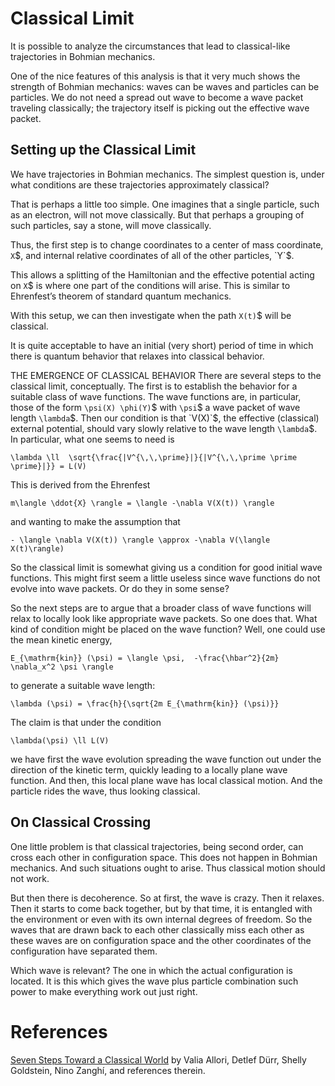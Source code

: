 # Classical Limit

It is possible to analyze the circumstances that lead to classical-like trajectories in Bohmian mechanics.

One of the nice features of this analysis is that it very much shows the strength of Bohmian mechanics: waves can be waves and particles can be particles. We do not need a spread out wave to become a wave packet traveling classically; the trajectory itself is picking out the effective wave packet.

## Setting up the Classical Limit

We have trajectories in Bohmian mechanics. The simplest question is, under what conditions are these trajectories approximately classical?

That is perhaps a little too simple. One imagines that a single particle, such as an electron, will not move classically. But that perhaps a grouping of such particles, say a stone, will move classically.

Thus, the first step is to change coordinates to a center of mass coordinate, `X`$, and internal relative coordinates of all of the other particles, `Y`$.

This allows a splitting of the Hamiltonian and the effective potential acting on `X`$ is where one part of the conditions will arise. This is similar to Ehrenfest’s theorem of standard quantum mechanics.

With this setup, we can then investigate when the path `X(t)`$ will be classical.

It is quite acceptable to have an initial (very short) period of time in which there is quantum behavior that relaxes into classical behavior.

THE EMERGENCE OF CLASSICAL BEHAVIOR
There are several steps to the classical limit, conceptually. The first is to establish the behavior for a suitable class of wave functions. The wave functions are, in particular, those of the form `\psi(X) \phi(Y)`$ with `\psi`$ a wave packet of wave length `\lambda`$. Then our condition is that `V(X)`$, the effective (classical) external potential, should vary slowly relative to the wave length `\lambda`$. In particular, what one seems to need is 

```$
\lambda \ll  \sqrt{\frac{|V^{\,\,\prime}|}{|V^{\,\,\prime \prime \prime}|}} = L(V)
``` 
This is derived from the Ehrenfest 
```$
m\langle \ddot{X} \rangle = \langle -\nabla V(X(t)) \rangle
``` 
and wanting to make the assumption that 
```$
- \langle \nabla V(X(t)) \rangle \approx -\nabla V(\langle X(t)\rangle)
```

So the classical limit is somewhat giving us a condition for good initial wave functions. This might first seem a little useless since wave functions do not evolve into wave packets. Or do they in some sense?

So the next steps are to argue that a broader class of wave functions will relax to locally look like appropriate wave packets. So one does that. What kind of condition might be placed on the wave function? Well, one could use the mean kinetic energy, 
```$
E_{\mathrm{kin}} (\psi) = \langle \psi,  -\frac{\hbar^2}{2m} \nabla_x^2 \psi \rangle
``` 
to generate a suitable wave length: 
```$
\lambda (\psi) = \frac{h}{\sqrt{2m E_{\mathrm{kin}} (\psi)}}
```

The claim is that under the condition 
```$
\lambda(\psi) \ll L(V)
```
we have first the wave evolution spreading the wave function out under the direction of the kinetic term,  quickly leading to a locally plane wave function. And then, this local plane wave has local classical motion. And the particle rides the wave, thus looking classical.

## On Classical Crossing

One little problem is that classical trajectories, being second order, can cross each other in configuration space. This does not happen in Bohmian mechanics. And such situations ought to arise. Thus classical motion should not work.

But then there is decoherence. So at first, the wave is crazy. Then it relaxes. Then it starts to come back together, but by that time, it is entangled with the environment or even with its own internal degrees of freedom. So the waves that are drawn back to each other classically miss each other as these waves are on configuration space and the other coordinates of the configuration have separated them.

Which wave is relevant? The one in which the actual configuration is located. It is this which gives the wave plus particle combination such power to make everything work out just right.

# References

[Seven Steps Toward a Classical World](http://arxiv.org/abs/quant-ph/0112005)
by Valia Allori, Detlef Dürr, Shelly Goldstein, Nino Zanghí, and references therein.